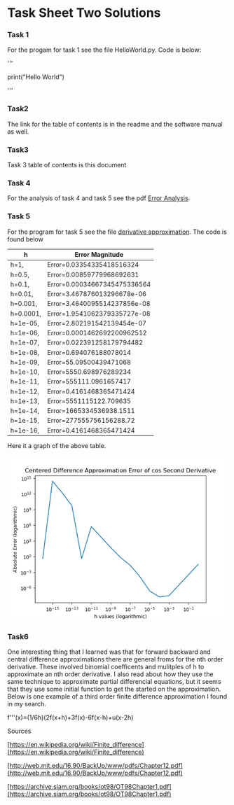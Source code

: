 # Task Sheet Two Solutions

### Task 1

For the progam for task 1 see the file HelloWorld.py. Code is below:

'''

print("Hello World")

'''


### Task2

The link for the table of contents is in the readme and the software manual as well.

### Task3

Task 3 table of contents is this document

### Task 4

For the analysis of task 4 and task 5 see the pdf [Error Analysis](Error_Analysis.pdf).

### Task 5
For the program for task 5 see the file [derivative approximation](derivative_approximation.py). The code is found below


| h        | Error Magnitude |
|---------|------------------------------|
| h=1,      | Error=0.03354335418516324 |
| h=0.5,    | Error=0.00859779968692631 |
| h=0.1,    | Error=0.00034667345475336564 |
| h=0.01,   | Error=3.467876013296678e-06 |
| h=0.001,  | Error=3.4640095514237856e-08 |
| h=0.0001, | Error=1.9541062379335727e-08 |
| h=1e-05,  | Error=2.802191542139454e-07 |
| h=1e-06,  | Error=0.0001462692200962512 |
| h=1e-07,  | Error=0.022391258179794482 |
| h=1e-08,  | Error=0.694076188078014 |
| h=1e-09,  | Error=55.09500439471068 |
| h=1e-10,  | Error=5550.698976289234 |
| h=1e-11,  | Error=555111.0961657417 |
| h=1e-12,  | Error=0.4161468365471424 |
| h=1e-13,  | Error=5551115122.709635 |
| h=1e-14,  | Error=1665334536938.1511 |
| h=1e-15,  | Error=277555756156288.72 |
| h=1e-16,  | Error=0.4161468365471424 |

Here it a graph of the above table.

![image](loglogdiff.png)

### Task6
One interesting thing that I learned was that for forward backward and central difference approximations there are general froms for the nth order derivative. These involved binomial coefficents and mulitples of h to approximate an nth order derivative. I also read about how they use the same technique to approximate partial differencial equations, but it seems that they use some initial function to get the started on the approximation. Below is one example of a third order finite difference approximation I found in my search.

f'''(x)=(1/6h)(2f(x+h)+3f(x)-6f(x-h)+u(x-2h)

Sources

[https://en.wikipedia.org/wiki/Finite_difference](https://en.wikipedia.org/wiki/Finite_difference)

[http://web.mit.edu/16.90/BackUp/www/pdfs/Chapter12.pdf](http://web.mit.edu/16.90/BackUp/www/pdfs/Chapter12.pdf)

[https://archive.siam.org/books/ot98/OT98Chapter1.pdf](https://archive.siam.org/books/ot98/OT98Chapter1.pdf)
